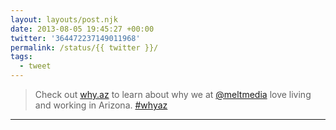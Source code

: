 ```yaml
---
layout: layouts/post.njk
date: 2013-08-05 19:45:27 +00:00
twitter: '364472237149011968'
permalink: /status/{{ twitter }}/
tags: 
  - tweet
---
```


> Check out [why.az](https://why.az) to learn about why we at [@meltmedia](https://twitter.com/meltmedia) love living and working in Arizona. [#whyaz](https://twitter.com/hashtag/whyaz)

---
